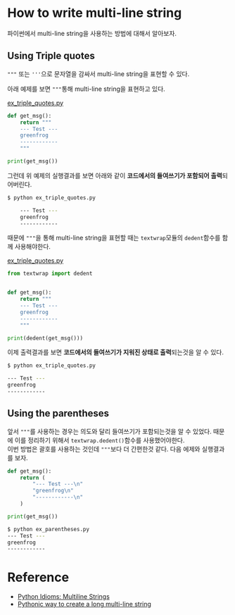 # How to write multi-line string

파이썬에서 multi-line string을 사용하는 방법에 대해서 알아보자. 

## Using Triple quotes

`"""` 또는 `'''`으로 문자열을 감싸서 multi-line string을 표현할 수 있다.   

아래 예제를 보면 `"""`통해 multi-line string을 표현하고 있다.

[ex_triple_quotes.py](./ex_triple_quotes.py)

```python
def get_msg():
    return """
    --- Test ---
    greenfrog
    ------------
    """

print(get_msg())
```

그런데 위 예제의 실행결과를 보면 아래와 같이 **코드에서의 들여쓰기가 포함되어 출력**되어버린다. 

```sh
$ python ex_triple_quotes.py

    --- Test ---
    greenfrog
    ------------
```

때문에 `"""`을 통해 multi-line string을 표현할 때는 `textwrap`모듈의 `dedent`함수를 함께 사용해야한다. 

[ex_triple_quotes.py](./ex_triple_quotes.py)

```python
from textwrap import dedent


def get_msg():
    return """
    --- Test ---
    greenfrog
    ------------
    """

print(dedent(get_msg()))
```

이제 출력결과를 보면 **코드에서의 들여쓰기가 지워진 상태로 출력**되는것을 알 수 있다. 

```sh
$ python ex_triple_quotes.py

--- Test ---
greenfrog
------------
```

## Using the parentheses 

앞서 `"""`를 사용하는 경우는 의도와 달리 들여쓰기가 포함되는것을 알 수 있었다. 때문에 이를 정리하기 위해서 `textwrap.dedent()`함수를 사용했어야한다.  
이번 방법은 괄호를 사용하는 것인데 `"""`보다 더 간편한것 같다. 다음 에제와 실행결과를 보자.

```python
def get_msg():
    return (
        "--- Test ---\n"
        "greenfrog\n"
        "------------\n"
    )

print(get_msg())
```

```sh
$ python ex_parentheses.py
--- Test ---
greenfrog
------------
```

# Reference

* [Python Idioms: Multiline Strings](https://amir.rachum.com/blog/2018/06/23/python-multiline-idioms/)
* [Pythonic way to create a long multi-line string](https://stackoverflow.com/questions/10660435/pythonic-way-to-create-a-long-multi-line-string)